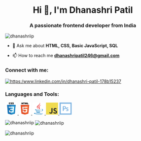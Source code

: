 <h1 align="center">Hi 👋, I'm Dhanashri Patil</h1>
<h3 align="center">A passionate frontend developer from India</h3>

<p align="left"> <img src="https://komarev.com/ghpvc/?username=dhanashriip&label=Profile%20views&color=0e75b6&style=flat" alt="dhanashriip" /> </p>
<!-- 
- 🌱 I’m currently learning **Power BI** -->

- 💬 Ask me about **HTML, CSS, Basic JavaScript, SQL**

- 📫 How to reach me **dhanashripatil246@gmail.com**

<h3 align="left">Connect with me:</h3>
<p align="left">
<a href="https://linkedin.com/in/https:/www.linkedin.com/in/dhanashri-patil-178b15237" target="blank"><img align="center" src="https://raw.githubusercontent.com/rahuldkjain/github-profile-readme-generator/master/src/images/icons/Social/linked-in-alt.svg" alt="https:/www.linkedin.com/in/dhanashri-patil-178b15237" height="30" width="40" /></a>
</p>

<h3 align="left">Languages and Tools:</h3>
<p align="left"> <a href="https://www.w3schools.com/css/" target="_blank" rel="noreferrer"> <img src="https://raw.githubusercontent.com/devicons/devicon/master/icons/css3/css3-original-wordmark.svg" alt="css3" width="40" height="40"/> </a> <a href="https://www.w3.org/html/" target="_blank" rel="noreferrer"> <img src="https://raw.githubusercontent.com/devicons/devicon/master/icons/html5/html5-original-wordmark.svg" alt="html5" width="40" height="40"/> </a> <a href="https://www.java.com" target="_blank" rel="noreferrer"> <img src="https://raw.githubusercontent.com/devicons/devicon/master/icons/java/java-original.svg" alt="java" width="40" height="40"/> </a> <a href="https://developer.mozilla.org/en-US/docs/Web/JavaScript" target="_blank" rel="noreferrer"> <img src="https://raw.githubusercontent.com/devicons/devicon/master/icons/javascript/javascript-original.svg" alt="javascript" width="40" height="40"/> </a> <a href="https://www.photoshop.com/en" target="_blank" rel="noreferrer"> <img src="https://raw.githubusercontent.com/devicons/devicon/master/icons/photoshop/photoshop-line.svg" alt="photoshop" width="40" height="40"/> </a> </p>

<p><img align="left" src="https://github-readme-stats.vercel.app/api/top-langs?username=dhanashriip&show_icons=true&locale=en&layout=compact" alt="dhanashriip" /></p>

<p>&nbsp;<img align="center" src="https://github-readme-stats.vercel.app/api?username=dhanashriip&show_icons=true&locale=en" alt="dhanashriip" /></p>

<p><img align="center" src="https://github-readme-streak-stats.herokuapp.com/?user=dhanashriip&" alt="dhanashriip" /></p>


